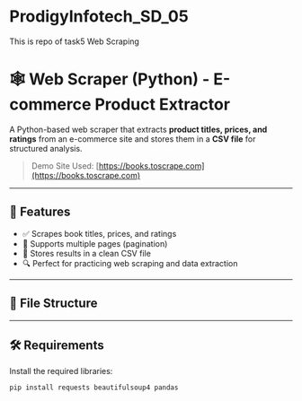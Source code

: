 # ProdigyInfotech_SD_05
This is repo of task5 Web Scraping 
# 🕸️ Web Scraper (Python) - E-commerce Product Extractor

A Python-based web scraper that extracts **product titles, prices, and ratings** from an e-commerce site and stores them in a **CSV file** for structured analysis.

> Demo Site Used: [https://books.toscrape.com](https://books.toscrape.com)

---

## 🚀 Features

- ✅ Scrapes book titles, prices, and ratings
- 🔄 Supports multiple pages (pagination)
- 💾 Stores results in a clean CSV file
- 🔍 Perfect for practicing web scraping and data extraction

---

## 📁 File Structure


---

## 🛠️ Requirements

Install the required libraries:

```bash
pip install requests beautifulsoup4 pandas
